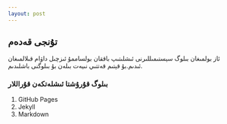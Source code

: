 ```yaml
---
layout: post
---
```

## تۇنجى قەدەم
ئاز بولمىغان بىلوگ سېستىمىللىرنى ئىشلىتىپ باققان بولساممۇ ئىزچىل داۋام قىلالمىغان ئىدىم.بۇ قېتىم قەتتىي نىيەت بىلەن بۇ بىلوگنى باشلىدىم.

### بىلوگ قۇرۇشتا ئىشلەتكەن قۇراللار 
1. GitHub Pages
2. Jekyll
3. Markdown
